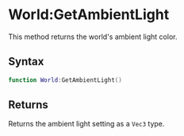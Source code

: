 # World:GetAmbientLight

This method returns the world's ambient light color.

## Syntax

```lua
function World:GetAmbientLight()
```

## Returns

Returns the ambient light setting as a `Vec3` type.
